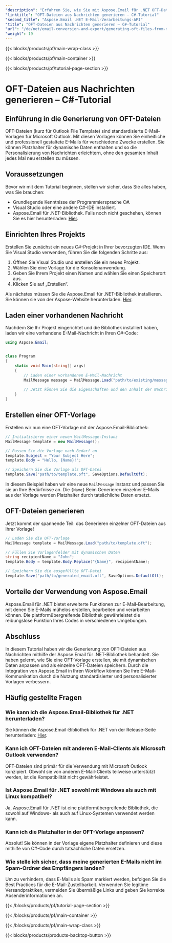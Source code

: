 ```yaml
---
"description": "Erfahren Sie, wie Sie mit Aspose.Email für .NET OFT-Dateien aus Nachrichten erstellen. Schritt-für-Schritt-Anleitung mit Quellcode zur effizienten Erstellung von E-Mail-Vorlagen."
"linktitle": "OFT-Dateien aus Nachrichten generieren – C#-Tutorial"
"second_title": "Aspose.Email .NET E-Mail-Verarbeitungs-API"
"title": "OFT-Dateien aus Nachrichten generieren – C#-Tutorial"
"url": "/de/net/email-conversion-and-export/generating-oft-files-from-messages-csharp-tutorial/"
"weight": 19
---
```


{{< blocks/products/pf/main-wrap-class >}}

{{< blocks/products/pf/main-container >}}

{{< blocks/products/pf/tutorial-page-section >}}

# OFT-Dateien aus Nachrichten generieren – C#-Tutorial


## Einführung in die Generierung von OFT-Dateien

OFT-Dateien (kurz für Outlook File Template) sind standardisierte E-Mail-Vorlagen für Microsoft Outlook. Mit diesen Vorlagen können Sie einheitliche und professionell gestaltete E-Mails für verschiedene Zwecke erstellen. Sie können Platzhalter für dynamische Daten enthalten und so die Personalisierung von Nachrichten erleichtern, ohne den gesamten Inhalt jedes Mal neu erstellen zu müssen.

## Voraussetzungen

Bevor wir mit dem Tutorial beginnen, stellen wir sicher, dass Sie alles haben, was Sie brauchen:

- Grundlegende Kenntnisse der Programmiersprache C#.
- Visual Studio oder eine andere C#-IDE installiert.
- Aspose.Email für .NET-Bibliothek. Falls noch nicht geschehen, können Sie es hier herunterladen: [Hier](https://releases.aspose.com/email/net).

## Einrichten Ihres Projekts

Erstellen Sie zunächst ein neues C#-Projekt in Ihrer bevorzugten IDE. Wenn Sie Visual Studio verwenden, führen Sie die folgenden Schritte aus:

1. Öffnen Sie Visual Studio und erstellen Sie ein neues Projekt.
2. Wählen Sie eine Vorlage für die Konsolenanwendung.
3. Geben Sie Ihrem Projekt einen Namen und wählen Sie einen Speicherort aus.
4. Klicken Sie auf „Erstellen“.

Als nächstes müssen Sie die Aspose.Email für .NET-Bibliothek installieren. Sie können sie von der Aspose-Website herunterladen. [Hier](https://releases.aspose.com/email/net).

## Laden einer vorhandenen Nachricht

Nachdem Sie Ihr Projekt eingerichtet und die Bibliothek installiert haben, laden wir eine vorhandene E-Mail-Nachricht in Ihren C#-Code:

```csharp
using Aspose.Email;


class Program
{
    static void Main(string[] args)
    {
        // Laden einer vorhandenen E-Mail-Nachricht
        MailMessage message = MailMessage.Load("path/to/existing/message.eml");
        
        // Jetzt können Sie die Eigenschaften und den Inhalt der Nachricht erkunden
    }
}
```

## Erstellen einer OFT-Vorlage

Erstellen wir nun eine OFT-Vorlage mit der Aspose.Email-Bibliothek:

```csharp
// Initialisieren einer neuen MailMessage-Instanz
MailMessage template = new MailMessage();

// Passen Sie die Vorlage nach Bedarf an
template.Subject = "Your Subject Here";
template.Body = "Hello, {Name}!";

// Speichern Sie die Vorlage als OFT-Datei
template.Save("path/to/template.oft", SaveOptions.DefaultOft);
```

In diesem Beispiel haben wir eine neue `MailMessage` Instanz und passen Sie sie an Ihre Bedürfnisse an. Die `{Name}` Beim Generieren einzelner E-Mails aus der Vorlage werden Platzhalter durch tatsächliche Daten ersetzt.

## OFT-Dateien generieren

Jetzt kommt der spannende Teil: das Generieren einzelner OFT-Dateien aus Ihrer Vorlage!

```csharp
// Laden Sie die OFT-Vorlage
MailMessage template = MailMessage.Load("path/to/template.oft");

// Füllen Sie Vorlagenfelder mit dynamischen Daten
string recipientName = "John";
template.Body = template.Body.Replace("{Name}", recipientName);

// Speichern Sie die ausgefüllte OFT-Datei
template.Save("path/to/generated_email.oft", SaveOptions.DefaultOft);
```

## Vorteile der Verwendung von Aspose.Email

Aspose.Email für .NET bietet erweiterte Funktionen zur E-Mail-Bearbeitung, mit denen Sie E-Mails mühelos erstellen, bearbeiten und verarbeiten können. Die plattformübergreifende Bibliothek gewährleistet die reibungslose Funktion Ihres Codes in verschiedenen Umgebungen.

## Abschluss

In diesem Tutorial haben wir die Generierung von OFT-Dateien aus Nachrichten mithilfe der Aspose.Email für .NET-Bibliothek behandelt. Sie haben gelernt, wie Sie eine OFT-Vorlage erstellen, sie mit dynamischen Daten anpassen und als einzelne OFT-Dateien speichern. Durch die Integration von Aspose.Email in Ihren Workflow können Sie Ihre E-Mail-Kommunikation durch die Nutzung standardisierter und personalisierter Vorlagen verbessern.

## Häufig gestellte Fragen

### Wie kann ich die Aspose.Email-Bibliothek für .NET herunterladen?

Sie können die Aspose.Email-Bibliothek für .NET von der Release-Seite herunterladen: [Hier](https://releases.aspose.com/email/net).

### Kann ich OFT-Dateien mit anderen E-Mail-Clients als Microsoft Outlook verwenden?

OFT-Dateien sind primär für die Verwendung mit Microsoft Outlook konzipiert. Obwohl sie von anderen E-Mail-Clients teilweise unterstützt werden, ist die Kompatibilität nicht gewährleistet.

### Ist Aspose.Email für .NET sowohl mit Windows als auch mit Linux kompatibel?

Ja, Aspose.Email für .NET ist eine plattformübergreifende Bibliothek, die sowohl auf Windows- als auch auf Linux-Systemen verwendet werden kann.

### Kann ich die Platzhalter in der OFT-Vorlage anpassen?

Absolut! Sie können in der Vorlage eigene Platzhalter definieren und diese mithilfe von C#-Code durch tatsächliche Daten ersetzen.

### Wie stelle ich sicher, dass meine generierten E-Mails nicht im Spam-Ordner des Empfängers landen?

Um zu verhindern, dass E-Mails als Spam markiert werden, befolgen Sie die Best Practices für die E-Mail-Zustellbarkeit. Verwenden Sie legitime Versandpraktiken, vermeiden Sie übermäßige Links und geben Sie korrekte Absenderinformationen an.

{{< /blocks/products/pf/tutorial-page-section >}}

{{< /blocks/products/pf/main-container >}}

{{< /blocks/products/pf/main-wrap-class >}}

{{< blocks/products/products-backtop-button >}}